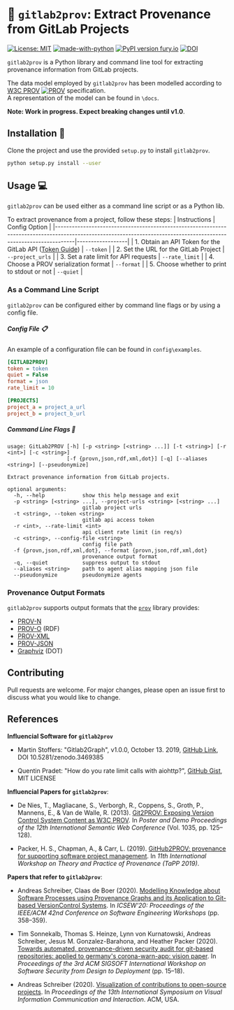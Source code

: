# :seedling: `gitlab2prov`: Extract Provenance from GitLab Projects 

[![License: MIT](https://img.shields.io/github/license/dlr-sc/gitlab2prov?label=License)](https://opensource.org/licenses/MIT) [![made-with-python](https://img.shields.io/badge/Made%20with-Python-1f425f.svg)](https://www.python.org/) [![PyPI version fury.io](https://badge.fury.io/py/gitlab2prov.svg)](https://pypi.python.org/pypi/gitlab2prov/) [![DOI](https://zenodo.org/badge/215042878.svg)](https://zenodo.org/badge/latestdoi/215042878) 

`gitlab2prov` is a Python library and command line tool for extracting provenance information from GitLab projects.  

The data model employed by `gitlab2prov` has been modelled according to [W3C PROV](https://www.w3.org/TR/prov-overview/) [![PROV](https://www.w3.org/Icons/SW/Buttons/sw-prov-blue.png)](https://www.w3.org/TR/prov-overview/) specification.  
A representation of the model can be found in `\docs`.

**Note: Work in progress. Expect breaking changes until v1.0**.

## Installation :wrench:

Clone the project and use the provided `setup.py` to install `gitlab2prov`.

```bash
python setup.py install --user
```

## Usage :computer:

`gitlab2prov` can be used either as a command line script or as a Python lib.

To extract provenance from a project, follow these steps:
| Instructions                                                                                                                                                      | Config Option    |
|-------------------------------------------------------------------------------------------------------------------------------------------------------------------|------------------|
| 1. Obtain an API Token for the GitLab API ([Token Guide](https://docs.gitlab.com/ee/user/profile/personal_access_tokens.html#creating-a-personal-access-token)) | `--token`        |
| 2. Set the URL for the GitLab Project                                                                                                                             | `--project_urls` |
| 3. Set a rate limit for API requests                                                                                                                              | `--rate_limit`   |
| 4. Choose a PROV serialization format                                                                                                                             | `--format`       |
| 5. Choose whether to print to stdout or not                                                                                                                       | `--quiet`        |

### As a Command Line Script

`gitlab2prov` can be configured either by command line flags or by using a config file.


##### Config File :clipboard:

An example of a configuration file can be found in `config\examples`.

```ini
[GITLAB2PROV]
token = token
quiet = False
format = json
rate_limit = 10

[PROJECTS]
project_a = project_a_url
project_b = project_b_url
```

##### Command Line Flags :flags:

```
usage: GitLab2PROV [-h] [-p <string> [<string> ...]] [-t <string>] [-r <int>] [-c <string>]
                   [-f {provn,json,rdf,xml,dot}] [-q] [--aliases <string>] [--pseudonymize]

Extract provenance information from GitLab projects.

optional arguments:
  -h, --help            show this help message and exit
  -p <string> [<string> ...], --project-urls <string> [<string> ...]
                        gitlab project urls
  -t <string>, --token <string>
                        gitlab api access token
  -r <int>, --rate-limit <int>
                        api client rate limit (in req/s)
  -c <string>, --config-file <string>
                        config file path
  -f {provn,json,rdf,xml,dot}, --format {provn,json,rdf,xml,dot}
                        provenance output format
  -q, --quiet           suppress output to stdout
  --aliases <string>    path to agent alias mapping json file
  --pseudonymize        pseudonymize agents
```

### Provenance Output Formats

`gitlab2prov` supports output formats that the [`prov`](https://github.com/trungdong/prov) library provides:
* [PROV-N](http://www.w3.org/TR/prov-n/)
* [PROV-O](http://www.w3.org/TR/prov-o/) (RDF)
* [PROV-XML](http://www.w3.org/TR/prov-xml/)
* [PROV-JSON](http://www.w3.org/Submission/prov-json/)
* [Graphviz](https://graphviz.org/) (DOT)


## Contributing

Pull requests are welcome. For major changes, please open an issue first to discuss what you would like to change.

## References

**Influencial Software for `gitlab2prov`**
* Martin Stoffers: "Gitlab2Graph", v1.0.0, October 13. 2019, [GitHub Link](https://github.com/DLR-SC/Gitlab2Graph), DOI 10.5281/zenodo.3469385  

* Quentin Pradet: "How do you rate limit calls with aiohttp?", [GitHub Gist](https://gist.github.com/pquentin/5d8f5408cdad73e589d85ba509091741), MIT LICENSE

**Influencial Papers for `gitlab2prov`**:

* De Nies, T., Magliacane, S., Verborgh, R., Coppens, S., Groth, P., Mannens, E., & Van de Walle, R. (2013). [Git2PROV: Exposing Version Control System Content as W3C PROV](https://dl.acm.org/doi/abs/10.5555/2874399.2874431). In *Poster and Demo Proceedings of the 12th International Semantic Web Conference* (Vol. 1035, pp. 125–128).

* Packer, H. S., Chapman, A., & Carr, L. (2019). [GitHub2PROV: provenance for supporting software project management](https://dl.acm.org/doi/10.5555/3359032.3359039). In *11th International Workshop on Theory and Practice of Provenance (TaPP 2019)*.

**Papers that refer to `gitlab2prov`**:
* Andreas Schreiber, Claas de Boer (2020). [Modelling Knowledge about Software Processes using Provenance Graphs and its Application to Git-based VersionControl Systems](https://dl.acm.org/doi/10.1145/3387940.3392220). In *ICSEW'20: Proceedings of the IEEE/ACM 42nd Conference on Software Engineering Workshops* (pp. 358–359).

* Tim Sonnekalb, Thomas S. Heinze, Lynn von Kurnatowski, Andreas Schreiber, Jesus M. Gonzalez-Barahona, and Heather Packer (2020). [Towards automated, provenance-driven security audit for git-based repositories: applied to germany's corona-warn-app: vision paper](https://doi.org/10.1145/3416507.3423190). In *Proceedings of the 3rd ACM SIGSOFT International Workshop on Software Security from Design to Deployment* (pp. 15–18).

* Andreas Schreiber (2020). [Visualization of contributions to open-source projects](https://doi.org/10.1145/3430036.3430057). In *Proceedings of the 13th International Symposium on Visual Information Communication and Interaction*. ACM, USA. 
